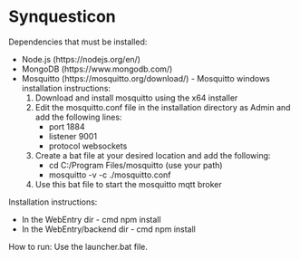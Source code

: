 # Synquesticon

<p>Dependencies that must be installed:</p>
<ul>
  <li>Node.js (https://nodejs.org/en/)</li>
  <li>MongoDB (https://www.mongodb.com/)</li>
  <li>
    Mosquitto (https://mosquitto.org/download/) - Mosquitto windows installation instructions:
    <ol>
      <li>
        Download and install mosquitto using the x64 installer
      </li>
      <li>
        Edit the mosquitto.conf file in the installation directory as Admin and add the following lines:
        <ul>
          <li>port 1884</li>
          <li>listener 9001 </li>
          <li>protocol websockets</li>
        </ul>
      </li>
      <li>
        Create a bat file at your desired location and add the following: 
        <ul>
          <li>cd C:/Program Files/mosquitto (use your path)</li>
          <li>mosquitto -v -c ./mosquitto.conf </li>
        </ul>
      </li>
      <li>
        Use this bat file to start the mosquitto mqtt broker 
      </li>
    </ol>
  </li>  
</ul>

<p>Installation instructions:</p>
<ul>
  <li>In the WebEntry dir - cmd npm install</li>
  <li>In the WebEntry/backend dir - cmd npm install</li>
</ul>

How to run:
Use the launcher.bat file.
